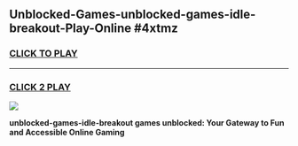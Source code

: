 
## Unblocked-Games-unblocked-games-idle-breakout-Play-Online #4xtmz
<h3>
<a href="https://news.freeplayer.one?title=unblocked-games-idle-breakout&ref=3">CLICK TO PLAY</a></h3>
<hr>

<h3>
<a href="https://news.freeplayer.one?title=unblocked-games-idle-breakout&ref=3">CLICK 2 PLAY</a>
  
</h3>

<a href="https://news.freeplayer.one?title=unblocked-games-idle-breakout&ref=3"><img src="https://clearcache.store/games.png"></a>


**unblocked-games-idle-breakout games unblocked: Your Gateway to Fun and Accessible Online Gaming**
